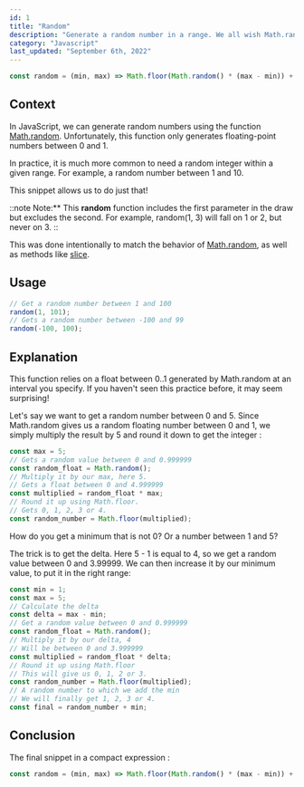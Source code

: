 ```yaml
---
id: 1
title: "Random"
description: "Generate a random number in a range. We all wish Math.random worked like this."
category: "Javascript"
last_updated: "September 6th, 2022"
---
```


```js
const random = (min, max) => Math.floor(Math.random() * (max - min)) + min
```
## Context
In JavaScript, we can generate random numbers using the function [Math.random](https://developer.mozilla.org/en-US/docs/Web/JavaScript/Reference/Global_Objects/Math/random). Unfortunately, this function only generates floating-point numbers between 0 and 1.

In practice, it is much more common to need a random integer within a given range. For example, a random number between 1 and 10.

This snippet allows us to do just that!

::note
Note:**
This **random** function includes the first parameter in the draw but excludes the second. For example, random(1, 3) will fall on 1 or 2, but never on 3.
::

This was done intentionally to match the behavior of [Math.random](https://developer.mozilla.org/en-US/docs/Web/JavaScript/Reference/Global_Objects/Math/random), as well as methods like [slice](https://developer.mozilla.org/en-US/docs/Web/JavaScript/Reference/Global_Objects/Array/slice).

## Usage

```js
// Get a random number between 1 and 100
random(1, 101);
// Gets a random number between -100 and 99
random(-100, 100);
```

## Explanation

This function relies on a float between 0..1 generated by Math.random at an interval you specify. If you haven't seen this practice before, it may seem surprising!

Let's say we want to get a random number between 0 and 5. Since Math.random gives us a random floating number between 0 and 1, we simply multiply the result by 5 and round it down to get the integer :

```js
const max = 5;
// Gets a random value between 0 and 0.999999
const random_float = Math.random();
// Multiply it by our max, here 5.
// Gets a float between 0 and 4.999999
const multiplied = random_float * max;
// Round it up using Math.floor.
// Gets 0, 1, 2, 3 or 4.
const random_number = Math.floor(multiplied);
```

How do you get a minimum that is not 0? Or a number between 1 and 5?

The trick is to get the delta. Here 5 - 1 is equal to 4, so we get a random value between 0 and 3.99999. We can then increase it by our minimum value, to put it in the right range:

```js
const min = 1;
const max = 5;
// Calculate the delta
const delta = max - min;
// Get a random value between 0 and 0.999999
const random_float = Math.random();
// Multiply it by our delta, 4
// Will be between 0 and 3.999999
const multiplied = random_float * delta;
// Round it up using Math.floor
// This will give us 0, 1, 2 or 3.
const random_number = Math.floor(multiplied);
// A random number to which we add the min
// We will finally get 1, 2, 3 or 4.
const final = random_number + min;
```

## Conclusion

The final snippet in a compact expression :

```js
const random = (min, max) => Math.floor(Math.random() * (max - min)) + min;
```
